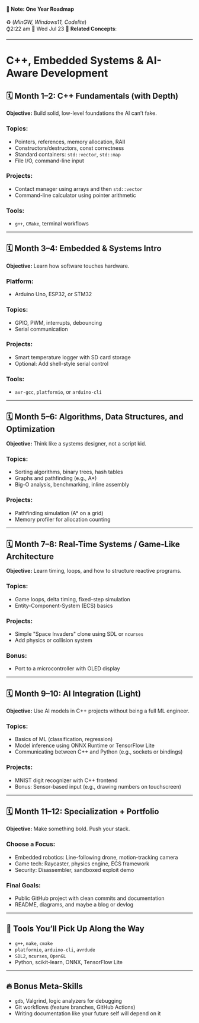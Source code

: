 #### 📝 Note: One Year Roadmap 
 ♻️ (*MinGW, Windows11, Codelite*)   
 ⌚2:22 am  📆 Wed Jul 23
 🔗 **Related Concepts**:
___
# C++, Embedded Systems & AI-Aware Development

## 🗓️ Month 1–2: C++ Fundamentals (with Depth)
**Objective:** Build solid, low-level foundations the AI can’t fake.

### Topics:
- Pointers, references, memory allocation, RAII
- Constructors/destructors, const correctness
- Standard containers: `std::vector`, `std::map`
- File I/O, command-line input

### Projects:
- Contact manager using arrays and then `std::vector`
- Command-line calculator using pointer arithmetic

### Tools:
- `g++`, `CMake`, terminal workflows

---

## 🗓️ Month 3–4: Embedded & Systems Intro
**Objective:** Learn how software touches hardware.

### Platform:
- Arduino Uno, ESP32, or STM32

### Topics:
- GPIO, PWM, interrupts, debouncing
- Serial communication

### Projects:
- Smart temperature logger with SD card storage
- Optional: Add shell-style serial control

### Tools:
- `avr-gcc`, `platformio`, or `arduino-cli`

---

## 🗓️ Month 5–6: Algorithms, Data Structures, and Optimization
**Objective:** Think like a systems designer, not a script kid.

### Topics:
- Sorting algorithms, binary trees, hash tables
- Graphs and pathfinding (e.g., A*)
- Big-O analysis, benchmarking, inline assembly

### Projects:
- Pathfinding simulation (A* on a grid)
- Memory profiler for allocation counting

---

## 🗓️ Month 7–8: Real-Time Systems / Game-Like Architecture
**Objective:** Learn timing, loops, and how to structure reactive programs.

### Topics:
- Game loops, delta timing, fixed-step simulation
- Entity-Component-System (ECS) basics

### Projects:
- Simple "Space Invaders" clone using SDL or `ncurses`
- Add physics or collision system

### Bonus:
- Port to a microcontroller with OLED display

---

## 🗓️ Month 9–10: AI Integration (Light)
**Objective:** Use AI models in C++ projects without being a full ML engineer.

### Topics:
- Basics of ML (classification, regression)
- Model inference using ONNX Runtime or TensorFlow Lite
- Communicating between C++ and Python (e.g., sockets or bindings)

### Projects:
- MNIST digit recognizer with C++ frontend
- Bonus: Sensor-based input (e.g., drawing numbers on touchscreen)

---

## 🗓️ Month 11–12: Specialization + Portfolio
**Objective:** Make something bold. Push your stack.

### Choose a Focus:
- Embedded robotics: Line-following drone, motion-tracking camera
- Game tech: Raycaster, physics engine, ECS framework
- Security: Disassembler, sandboxed exploit demo

### Final Goals:
- Public GitHub project with clean commits and documentation
- README, diagrams, and maybe a blog or devlog

---

## 🧰 Tools You’ll Pick Up Along the Way
- `g++`, `make`, `cmake`
- `platformio`, `arduino-cli`, `avrdude`
- `SDL2`, `ncurses`, `OpenGL`
- Python, scikit-learn, ONNX, TensorFlow Lite

---

## 🔥 Bonus Meta-Skills
- `gdb`, Valgrind, logic analyzers for debugging
- Git workflows (feature branches, GitHub Actions)
- Writing documentation like your future self will depend on it
